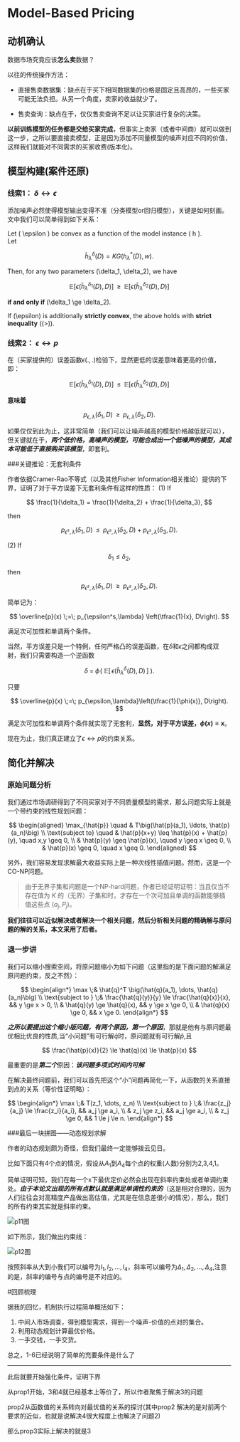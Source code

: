 # Model-Based Pricing

## 动机确认

数据市场究竟应该**怎么卖**数据？

以往的传统操作方法：

* 直接售卖数据集：缺点在于买下相同数据集的价格是固定且高昂的，一些买家可能无法负担。从另一个角度，卖家的收益就少了。

* 售卖查询：缺点在于，仅仅售卖查询不足以让买家进行复杂的决策。

**以前训练模型的任务都是交给买家完成**，但事实上卖家（或者中间商）就可以做到这一步，之所以要直接卖模型，正是因为添加不同量模型的噪声对应不同的价值，这样我们就能对不同需求的买家收费(版本化)。

## 模型构建(案件还原)


### 线索1： $\delta \leftrightarrow \epsilon$

添加噪声必然使得模型输出变得不准（分类模型or回归模型），关键是如何刻画。文中我们可以简单得到如下关系：

Let \( \epsilon \) be convex as a function of the model instance \( h \).  
Let  

$$
\hat{h}^{\delta}_{\lambda}(D) = KG(h^{*}_{\lambda}(D), w).
$$  

Then, for any two parameters \(\delta_1, \delta_2\), we have  

$$
\mathbb{E}\big[ \epsilon(\hat{h}^{\delta_1}_{\lambda}(D), D) \big] 
\;\;\ge\;\; 
\mathbb{E}\big[ \epsilon(\hat{h}^{\delta_2}_{\lambda}(D), D) \big]
$$

**if and only if** \(\delta_1 \ge \delta_2\).  

If \(\epsilon\) is additionally **strictly convex**, the above holds with **strict inequality** (\(>\)).

### 线索2： $\epsilon \leftrightarrow p$

在（买家提供的）误差函数$\epsilon(.,.)$检验下，显然更低的误差意味着更高的价值，即：

$$
\mathbb{E}\big[ \epsilon(\hat{h}^{\delta_1}_{\lambda}(D), D) \big] 
\;\;\le\;\; 
\mathbb{E}\big[ \epsilon(\hat{h}^{\delta_2}_{\lambda}(D), D) \big]
$$  

**意味着**  

$$
p_{\epsilon,\lambda}(\delta_1, D) \;\;\ge\;\; p_{\epsilon,\lambda}(\delta_2, D).
$$

如果仅仅到此为止，这非常简单（我们可以让噪声越高的模型价格越低就可以），但关键就在于，***两个低价格，高噪声的模型，可能合成出一个低噪声的模型，其成本可能低于直接购买该模型***，即套利。


###关键推论：无套利条件

作者依据Cramer-Rao不等式（以及其他Fisher Information相关推论）提供的下界，证明了对于平方误差下无套利条件有这样的性质：
(1) If 

$$
\frac{1}{\delta_1} = \frac{1}{\delta_2} + \frac{1}{\delta_3},
$$  

then  

$$
p_{\epsilon^s,\lambda}(\delta_1, D) \;\;\le\;\; 
p_{\epsilon^s,\lambda}(\delta_2, D) + p_{\epsilon^s,\lambda}(\delta_3, D).
$$  

(2) If 
$$
\delta_1 \le \delta_2,
$$  

then  

$$
p_{\epsilon^s,\lambda}(\delta_1, D) \;\;\ge\;\; 
p_{\epsilon^s,\lambda}(\delta_2, D).
$$

简单记为：

$$
\overline{p}(x) \;=\; p_{\epsilon^s,\lambda} \left(\tfrac{1}{x}, D\right).
$$

满足次可加性和单调两个条件。

当然，平方误差只是一个特例，任何严格凸的误差函数，在$\delta$和$\epsilon$之间都构成双射，我们只需要构造一个逆函数

$$
\delta \;=\; \phi\!\left( \; \mathbb{E}\left[\, \epsilon \big(\hat{h}^{\delta}_{\lambda}(D), D \big) \,\right] \;\right).
$$

只要

$$
\overline{p}(x) \;=\; p_{\epsilon,\lambda}\left(\tfrac{1}{\phi(x)}, D\right).
$$

满足次可加性和单调两个条件就实现了无套利，**显然，对于平方误差，$\phi(x)\equiv x$**。

现在为止，我们真正建立了$\epsilon \leftrightarrow p$的约束关系。


## 简化并解决

### 原始问题分析

我们通过市场调研得到了不同买家对于不同质量模型的需求，那么问题实际上就是一个带约束的线性规划问题：

$$
\begin{aligned}
\max_{\hat{p}} \quad & T\big(\hat{p}(a_1), \ldots, \hat{p}(a_n)\big) \\
\text{subject to} \quad 
& \hat{p}(x+y) \leq \hat{p}(x) + \hat{p}(y), \quad x,y \geq 0, \\
& \hat{p}(y) \geq \hat{p}(x), \quad y \geq x \geq 0, \\
& \hat{p}(x) \geq 0, \quad x \geq 0.
\end{aligned}
$$

另外，我们容易发现求解最大收益实际上是一种次线性插值问题。然而，这是一个CO-NP问题。

>由于无界子集和问题是一个NP-hard问题，作者已经证明证明：当且仅当不存在值为 $K$ 的（无界）子集和时，才存在一个次可加且单调的函数能够插值这些点 $(a_j, P_j)$。

**我们往往可以近似解决或者解决一个相关问题，然后分析相关问题的精确解与原问题的解的关系，本文采用了后者。**

### 退一步讲

我们可以缩小搜索空间，将原问题缩小为如下问题（这里指的是下面问题的解满足原问题约束，反之不然）：

$$
\begin{align*}
\max \;& \hat{q}^T \big(\hat{q}(a_1), \dots, \hat{q}(a_n)\big) \\
\text{subject to } \;& \frac{\hat{q}(y)}{y} \le \frac{\hat{q}(x)}{x}, && y \ge x > 0, \\
& \hat{q}(y) \ge \hat{q}(x), && y \ge x \ge 0, \\
& \hat{q}(x) \ge 0, && x \ge 0.
\end{align*}
$$

***之所以要提出这个缩小版问题，有两个原因，第一个原因***，那就是他有与原问题最优相比优良的性质,当“小问题”有可行解$\hat{q}$时，原问题就有可行解$\hat{p}$,且

$$
\frac{\hat{p}(x)}{2} \le \hat{q}(x) \le \hat{p}(x)
$$

最重要的是***第二个***原因：***该问题多项式时间内可解***

在解决最终问题前，我们可以首先把这个“小”问题再简化一下，从函数的关系直接到点的关系（等价性证明略）：

$$
\begin{align*}
\max \;& T(z_1, \dots, z_n) \\
\text{subject to } \;& \frac{z_j}{a_j} \le \frac{z_i}{a_i}, && a_j \ge a_i, \\
& z_j \ge z_i, && a_j \ge a_i, \\
& z_j \ge 0, && 1 \le j \le n.
\end{align*}
$$

###最后一块拼图——动态规划求解

作者的动态规划颇为奇怪，但我们最终一定能够拨云见日。

比如下面只有4个点的情况，假设从$A_1$到$A_4$每个点的权重(人数)分别为2,3,4,1。

简单证明可知，我们在每一个x下最优定价必然会出现在斜率约束处或者单调约束处。***由于本论文出现的所有点默认就是满足单调性约束的***（这是相对合理的，因为人们往往会对高精度产品做出高估值，尤其是在信息差很小的情况），那么，我们的所有约束其实就是斜率约束。

![p11图](./pic/301.png)

如下所示，我们做出约束线：

![p12图](./pic/302.png)

按照斜率从大到小我们可以编号为$l_1,l_2,...,l_4$，斜率可以编号为$\Delta_1,\Delta_2,...,\Delta_4$,注意的是，斜率的编号与点的编号是不对应的。

#回顾梳理

据我的回忆，机制执行过程简单概括如下：

1. 中间人市场调查，得到模型需求，得到一个噪声-价值的点对的集合。
2. 利用动态规划计算最优价格。
3. 一手交钱，一手交货。

<!--简单来说就是调研市场，绘制价格-噪声曲线，然后卖-->

<!--我们可以大致认为经纪人需要训练模型-->

<!--可以认为版本化就是对一个东西卖出不同的版本-->

<!--买家可以挑选自己喜欢的误差函数-->


<!--定价依赖的东西还挺多的-->

<!--我们可以认为中间商最终呈现error主要是为了方便买家选择-->

<!--w就是从协方差矩阵当中生成的向量-->

<!-- Lemma 1
注意error-monotone的定义，然后构造一个非单调函数与常数函数超过1个交点就可以证明套利

 -->

 <!-- lemma2 是无偏的也很好证明 因为我们添加的噪声就是均值为0的高斯噪声  -->


 <!-- lemma 3 噪声的构造本身就可以说明问题 -->

<!-- th 4   这个证明中先证明了严格凸函数的性质，但是这是显然的  
然后用这个严格凸函数的性质证明了


我们需要注意到th 4 的刻画是任意的，并不只是局限在s误差函数上
-->

<!--  th5 构造一个反例就可以证明其中一边的方向的正确性  另一边可以用数学归纳法证明,先证明1-套利违反假设，然后递推出去即可   核心在cramer 

但是th5 只是在平方损失上衡量的
-->

<!--
th6 可以视为对th5的推广 ，它利用到了th4的最后严格凸条件， 还有一个非常非常重要的insight就是 \delta和         

还有一个关键的观察是 \delta---w----E(\epsilon),严格凸意味着这个映射只用考虑从w----E(\epsilon)即可，次可加应该是从这里来的 （这里描述得不准）

关键还得看逆映射


-->
总之，1-6已经说明了简单的充要条件是什么了

<!--th 7相对来说具有一定的技术性，其实就是证明一个K-子集问题和次可加性插值之间是Co 问题即可，前者时NP的-->

<!--th8 非常简单 -->


---
此后就要开始强化条件，证明下界

<!--
这里主要表明新提出的2在证明上是具有优势的
-->

从prop1开始，3和4就已经基本上等价了，所以作者聚焦于解决3的问题

prop2从函数值的关系转向对最优值的关系的探讨(其中prop2 解决的是对前两个要求的近似，也就是说解决4很大程度上也解决了问题2)

那么prop3实际上解决的就是3

<!--最后的核心，保存每个\delta的状态,从最后一个点更新至前面的点

还有一个很关键的点是大的\delta可以很好地兼容小delta的情况>